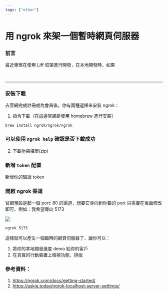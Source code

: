 ```yaml
---
tags: ["other"]
---
```


# 用 ngrok 來架一個暫時網頁伺服器

### 前言

最近專案在使用 Liff 框架進行開發，在本地開發時，如果

<br/>

---

### 安裝下載

去官網完成註冊成為會員後，你有兩種選擇來安裝 ngrok：

1. 指令下載（在這邊官網是使用 homebrew 進行安裝）

```terminal
brew install ngrok/ngrok/ngrok
```

### 可以使用 `ngrok help` 確認是否下載成功

2. 下載壓縮檔案(zip)

### 新增 `token` 配置

新增你的驗證 token

### 開啟 ngrok 渠道

官網預設是起一個 port: 80 的渠道，想要它導向到你要的 port 只需要在後面修改即可，例如：我希望導向 5173

![](https://res.cloudinary.com/dqh45yjcx/image/upload/v1700121911/ngrok_kbvxev.jpg)

```terminal
ngrok 5173
```

這樣就可以產生一個臨時的網頁伺服器了，讓你可以：

1. 將你的本地開發進度 demo 給你的客戶
2. 在真實的行動裝置上檢視功能、排版

### 參考資料：

1. https://ngrok.com/docs/getting-started/
2. https://askie.today/ngrok-localhost-server-settings/
